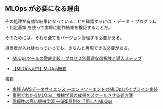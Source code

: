## MLOps が必要になる理由

その処理が有効な結果になっていることを確認するには
・データ
・プログラム
・判定基準
を使って実際に動作結果を検証することだ。

そのためには、それら全てをバージョン管理する必要がある。

担当者が入れ替わっていっても、きちんと再現できる必要がある。




- [MLOpsツールの徹底比較：プロセス別最適な選択肢と導入ステップ](https://www.itinfra-solution.com/post/mlops-tools-comparison)

- [【MLOps入門】MLOps概要](https://qiita.com/nokoxxx1212/items/d2c36b0b22ab0da6c759)

書籍
- [実践 AWSデータサイエンス ―エンドツーエンドのMLOpsパイプライン実装](https://www.oreilly.co.jp/books/9784873119687/)
- [事例でわかるMLOps　機械学習の成果をスケールさせる処方箋](https://www.kspub.co.jp/book/detail/5369562.html)
- [信頼性の高い機械学習 ―SRE原則を活用したMLOps](https://www.oreilly.co.jp/books/9784814400768/)
